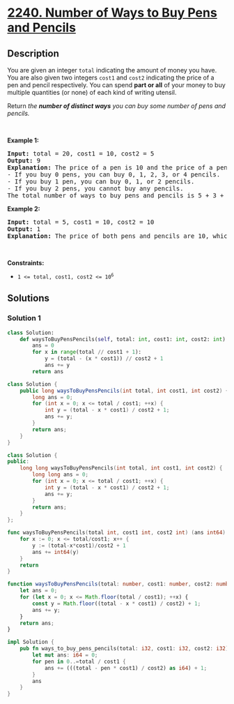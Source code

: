 # [2240. Number of Ways to Buy Pens and Pencils](https://leetcode.com/problems/number-of-ways-to-buy-pens-and-pencils)


## Description

<p>You are given an integer <code>total</code> indicating the amount of money you have. You are also given two integers <code>cost1</code> and <code>cost2</code> indicating the price of a pen and pencil respectively. You can spend <strong>part or all</strong> of your money to buy multiple quantities (or none) of each kind of writing utensil.</p>

<p>Return <em>the <strong>number of distinct ways</strong> you can buy some number of pens and pencils.</em></p>

<p>&nbsp;</p>
<p><strong class="example">Example 1:</strong></p>

<pre>
<strong>Input:</strong> total = 20, cost1 = 10, cost2 = 5
<strong>Output:</strong> 9
<strong>Explanation:</strong> The price of a pen is 10 and the price of a pencil is 5.
- If you buy 0 pens, you can buy 0, 1, 2, 3, or 4 pencils.
- If you buy 1 pen, you can buy 0, 1, or 2 pencils.
- If you buy 2 pens, you cannot buy any pencils.
The total number of ways to buy pens and pencils is 5 + 3 + 1 = 9.
</pre>

<p><strong class="example">Example 2:</strong></p>

<pre>
<strong>Input:</strong> total = 5, cost1 = 10, cost2 = 10
<strong>Output:</strong> 1
<strong>Explanation:</strong> The price of both pens and pencils are 10, which cost more than total, so you cannot buy any writing utensils. Therefore, there is only 1 way: buy 0 pens and 0 pencils.
</pre>

<p>&nbsp;</p>
<p><strong>Constraints:</strong></p>

<ul>
	<li><code>1 &lt;= total, cost1, cost2 &lt;= 10<sup>6</sup></code></li>
</ul>

## Solutions

### Solution 1

<!-- tabs:start -->

```python
class Solution:
    def waysToBuyPensPencils(self, total: int, cost1: int, cost2: int) -> int:
        ans = 0
        for x in range(total // cost1 + 1):
            y = (total - (x * cost1)) // cost2 + 1
            ans += y
        return ans
```

```java
class Solution {
    public long waysToBuyPensPencils(int total, int cost1, int cost2) {
        long ans = 0;
        for (int x = 0; x <= total / cost1; ++x) {
            int y = (total - x * cost1) / cost2 + 1;
            ans += y;
        }
        return ans;
    }
}
```

```cpp
class Solution {
public:
    long long waysToBuyPensPencils(int total, int cost1, int cost2) {
        long long ans = 0;
        for (int x = 0; x <= total / cost1; ++x) {
            int y = (total - x * cost1) / cost2 + 1;
            ans += y;
        }
        return ans;
    }
};
```

```go
func waysToBuyPensPencils(total int, cost1 int, cost2 int) (ans int64) {
	for x := 0; x <= total/cost1; x++ {
		y := (total-x*cost1)/cost2 + 1
		ans += int64(y)
	}
	return
}
```

```ts
function waysToBuyPensPencils(total: number, cost1: number, cost2: number): number {
    let ans = 0;
    for (let x = 0; x <= Math.floor(total / cost1); ++x) {
        const y = Math.floor((total - x * cost1) / cost2) + 1;
        ans += y;
    }
    return ans;
}
```

```rust
impl Solution {
    pub fn ways_to_buy_pens_pencils(total: i32, cost1: i32, cost2: i32) -> i64 {
        let mut ans: i64 = 0;
        for pen in 0..=total / cost1 {
            ans += (((total - pen * cost1) / cost2) as i64) + 1;
        }
        ans
    }
}
```

<!-- tabs:end -->

<!-- end -->
